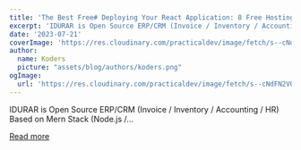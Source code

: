 ```yaml
---
title: 'The Best Free# Deploying Your React Application: 8 Free Hosting Services to Consider'
excerpt: 'IDURAR is Open Source ERP/CRM (Invoice / Inventory / Accounting / HR) Based on Mern Stack (Node.js /...'
date: '2023-07-21'
coverImage: 'https://res.cloudinary.com/practicaldev/image/fetch/s--cNdFN2VQ--/c_imagga_scale,f_auto,fl_progressive,h_420,q_auto,w_1000/https://dev-to-uploads.s3.amazonaws.com/uploads/articles/jvxma34ytmw1km0ohmia.png'
author:
  name: Koders
  picture: "assets/blog/authors/koders.png"
ogImage:
  url: 'https://res.cloudinary.com/practicaldev/image/fetch/s--cNdFN2VQ--/c_imagga_scale,f_auto,fl_progressive,h_420,q_auto,w_1000/https://dev-to-uploads.s3.amazonaws.com/uploads/articles/jvxma34ytmw1km0ohmia.png'
---
```


IDURAR is Open Source ERP/CRM (Invoice / Inventory / Accounting / HR) Based on Mern Stack (Node.js /...

[Read more](https://dev.to/idurar/the-best-free-deploying-your-react-application-8-free-hosting-services-to-consider-df3)
